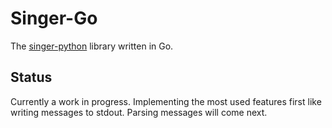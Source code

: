 # Singer-Go

The [singer-python](https://github.com/singer-io/singer-python/) library written in Go.

## Status

Currently a work in progress. Implementing the most used features first like writing messages to stdout. Parsing messages will come next.